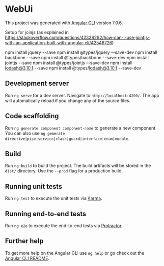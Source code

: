 # WebUi

This project was generated with [Angular CLI](https://github.com/angular/angular-cli) version 7.0.6.

Setup for joinjs (as explained in https://stackoverflow.com/questions/42328292/how-can-i-use-jointjs-with-an-application-built-with-angular-cli/42548726)

npm install jquery --save npm install @types/jquery --save-dev
npm install backbone --save npm install @types/backbone --save-dev
npm install jointjs --save npm install @types/jointjs --save-dev
npm install lodash@3.10.1 --save npm install @types/lodash@3.10.1 --save-dev



## Development server

Run `ng serve` for a dev server. Navigate to `http://localhost:4200/`. The app will automatically reload if you change any of the source files.

## Code scaffolding

Run `ng generate component component-name` to generate a new component. You can also use `ng generate directive|pipe|service|class|guard|interface|enum|module`.

## Build

Run `ng build` to build the project. The build artifacts will be stored in the `dist/` directory. Use the `--prod` flag for a production build.

## Running unit tests

Run `ng test` to execute the unit tests via [Karma](https://karma-runner.github.io).

## Running end-to-end tests

Run `ng e2e` to execute the end-to-end tests via [Protractor](http://www.protractortest.org/).

## Further help

To get more help on the Angular CLI use `ng help` or go check out the [Angular CLI README](https://github.com/angular/angular-cli/blob/master/README.md).
